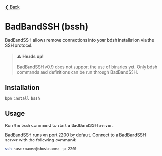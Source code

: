 [❮ Back](..)

# BadBandSSH (bssh)

BadBandSSH allows remove connections into your bdsh installation via the SSH protocol.

> #### ⚠️ Heads up!
> BadBandSSH v0.9 does not support the use of binaries yet. Only bdsh commands and definitions can be run through BadBandSSH.

## Installation

```sh
bpm install bssh
```

## Usage

Run the `bssh` command to start a BadBandSSH server.

BadBandSSH runs on port 2200 by default. Connect to a BadBandSSH server with the following command:

```sh
ssh <username>@<hostname> -p 2200
```

